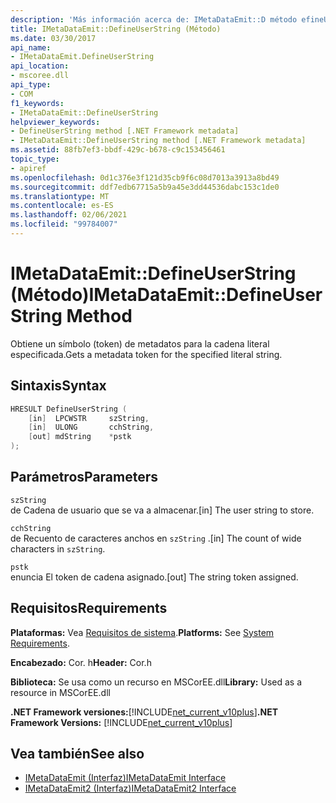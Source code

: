 ```yaml
---
description: 'Más información acerca de: IMetaDataEmit::D método efineUserString'
title: IMetaDataEmit::DefineUserString (Método)
ms.date: 03/30/2017
api_name:
- IMetaDataEmit.DefineUserString
api_location:
- mscoree.dll
api_type:
- COM
f1_keywords:
- IMetaDataEmit::DefineUserString
helpviewer_keywords:
- DefineUserString method [.NET Framework metadata]
- IMetaDataEmit::DefineUserString method [.NET Framework metadata]
ms.assetid: 88fb7ef3-bbdf-429c-b678-c9c153456461
topic_type:
- apiref
ms.openlocfilehash: 0d1c376e3f121d35cb9f6c08d7013a3913a8bd49
ms.sourcegitcommit: ddf7edb67715a5b9a45e3dd44536dabc153c1de0
ms.translationtype: MT
ms.contentlocale: es-ES
ms.lasthandoff: 02/06/2021
ms.locfileid: "99784007"
---
```

# <a name="imetadataemitdefineuserstring-method"></a><span data-ttu-id="911b1-103">IMetaDataEmit::DefineUserString (Método)</span><span class="sxs-lookup"><span data-stu-id="911b1-103">IMetaDataEmit::DefineUserString Method</span></span>

<span data-ttu-id="911b1-104">Obtiene un símbolo (token) de metadatos para la cadena literal especificada.</span><span class="sxs-lookup"><span data-stu-id="911b1-104">Gets a metadata token for the specified literal string.</span></span>  
  
## <a name="syntax"></a><span data-ttu-id="911b1-105">Sintaxis</span><span class="sxs-lookup"><span data-stu-id="911b1-105">Syntax</span></span>  
  
```cpp  
HRESULT DefineUserString (
    [in]  LPCWSTR     szString,
    [in]  ULONG       cchString,
    [out] mdString    *pstk
);  
```  
  
## <a name="parameters"></a><span data-ttu-id="911b1-106">Parámetros</span><span class="sxs-lookup"><span data-stu-id="911b1-106">Parameters</span></span>  

 `szString`  
 <span data-ttu-id="911b1-107">de Cadena de usuario que se va a almacenar.</span><span class="sxs-lookup"><span data-stu-id="911b1-107">[in] The user string to store.</span></span>  
  
 `cchString`  
 <span data-ttu-id="911b1-108">de Recuento de caracteres anchos en `szString` .</span><span class="sxs-lookup"><span data-stu-id="911b1-108">[in] The count of wide characters in `szString`.</span></span>  
  
 `pstk`  
 <span data-ttu-id="911b1-109">enuncia El token de cadena asignado.</span><span class="sxs-lookup"><span data-stu-id="911b1-109">[out] The string token assigned.</span></span>  
  
## <a name="requirements"></a><span data-ttu-id="911b1-110">Requisitos</span><span class="sxs-lookup"><span data-stu-id="911b1-110">Requirements</span></span>  

 <span data-ttu-id="911b1-111">**Plataformas:** Vea [Requisitos de sistema](../../get-started/system-requirements.md).</span><span class="sxs-lookup"><span data-stu-id="911b1-111">**Platforms:** See [System Requirements](../../get-started/system-requirements.md).</span></span>  
  
 <span data-ttu-id="911b1-112">**Encabezado:** Cor. h</span><span class="sxs-lookup"><span data-stu-id="911b1-112">**Header:** Cor.h</span></span>  
  
 <span data-ttu-id="911b1-113">**Biblioteca:** Se usa como un recurso en MSCorEE.dll</span><span class="sxs-lookup"><span data-stu-id="911b1-113">**Library:** Used as a resource in MSCorEE.dll</span></span>  
  
 <span data-ttu-id="911b1-114">**.NET Framework versiones:**[!INCLUDE[net_current_v10plus](../../../../includes/net-current-v10plus-md.md)]</span><span class="sxs-lookup"><span data-stu-id="911b1-114">**.NET Framework Versions:** [!INCLUDE[net_current_v10plus](../../../../includes/net-current-v10plus-md.md)]</span></span>  
  
## <a name="see-also"></a><span data-ttu-id="911b1-115">Vea también</span><span class="sxs-lookup"><span data-stu-id="911b1-115">See also</span></span>

- [<span data-ttu-id="911b1-116">IMetaDataEmit (Interfaz)</span><span class="sxs-lookup"><span data-stu-id="911b1-116">IMetaDataEmit Interface</span></span>](imetadataemit-interface.md)
- [<span data-ttu-id="911b1-117">IMetaDataEmit2 (Interfaz)</span><span class="sxs-lookup"><span data-stu-id="911b1-117">IMetaDataEmit2 Interface</span></span>](imetadataemit2-interface.md)

